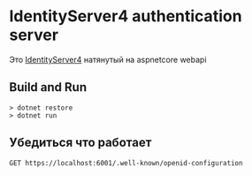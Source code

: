 # IdentityServer4 authentication server

Это [IdentityServer4](https://github.com/IdentityServer/IdentityServer4) натянутый на aspnetcore webapi

## Build and Run

```
> dotnet restore
> dotnet run
```

## Убедиться что работает

```
GET https://localhost:6001/.well-known/openid-configuration
```